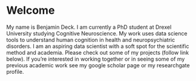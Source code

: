 # Welcome


My name is Benjamin Deck. I am currently a PhD student at Drexel University studying Cognitive Neuroscience. My work uses data science tools to 
understand human cognition in health and neuropsychiatric disorders. I am an aspiring data scientist with a soft spot for the scientific method and academia. 
Please check out some of my projects (follow link below). If you’re interested in working together or in seeing some of my previous academic work see 
my google scholar page or my researchgate profile. 



